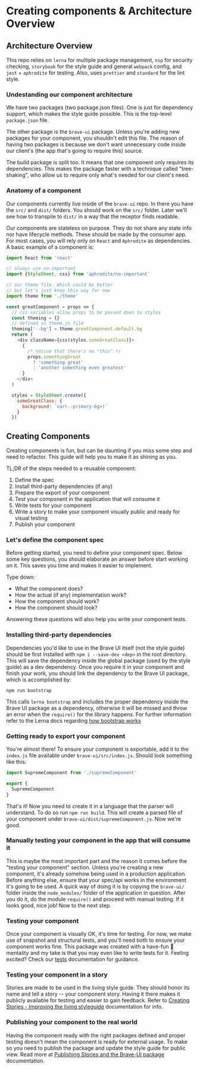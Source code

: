 # Creating components & Architecture Overview

## Architecture Overview

This repo relies on `lerna` for multiple package management, `nsp` for security checking, `storybook` for the style guide and general `webpack` config, and `jest` + `aphrodite` for testing. Also, uses `prettier` and `standard` for the lint style.

### Undestanding our component architecture

We have two packages (two package.json files). One is just for dependency support, which makes the style guide possible. This is the top-level `package.json` file.

The other package is the `brave-ui` package. Unless you're adding new packages for your component, you shouldn't edit this file. The reason of having two packages is because we don't want unnecessary code inside our client's (the app that's going to require this) source.

The build package is split too. It means that one component only requires its dependencies. This makes the package faster with a technique called "tree-shaking", who allow us to require only what's needed for our client's need.

### Anatomy of a component

Our components currently live inside of the `brave-ui` repo. In there you have the `src/` and `dist/` folders. You should work on the `src/` folder. Later we'll see how to transpile to `dist/` in a way that the receptor finds readable.

Our components are stateless on purpose. They do not share any state info nor have lifecycle methods. These should be made by the consumer app. For most cases, you will rely only on `React` and `Aphrodite` as dependencies. A basic example of a component is:

```js
import React from 'react'

// always use no-important
import {StyleSheet, css} from 'aphrodite/no-important'

// our theme file. Which could be better
// but let's just keep this way for now
import theme from './theme'

const greatComponent = props => {
  // css variables allow props to be passed down to styles
  const theming = {}
  // defined in theme.js file
  theming['--bg'] = theme.greatComponent.default.bg
  return (
    <div className={css(styles.someGreatClass)}>
      {
        /* notice that there's no "this" */
        props.somethingGreat
          ? 'something great'
          : 'another something even greatest'
      }
    </div>
  )

  styles = StyleSheet.create({
    someGreatClass: {
      background: `var(--primary-bg>)`
    }
  })
```


## Creating Components

Creating components is fun, but can be daunting if you miss some step and need to refactor. This guide will help you to make it as shining as you.

TL;DR of the steps needed to a reusable component:

1. Define the spec
2. Install third-party dependencies (if any)
3. Prepare the export of your component
4. Test your component in the application that will consume it
5. Write tests for your component
6. Write a story to make your component visually public and ready for visual testing
7. Publish your component

### Let's define the component spec

Before getting started, you need to define your component spec. Below some key questions, you should elaborate an answer before start working on it. This saves you time and makes it easier to implement.

Type down:

* What the component does?
* How the actual (if any) implementation work?
* How the component should work?
* How the component should look?

Answering these questions will also help you write your component tests.


### Installing third-party dependencies

Dependencies you'd like to use in the Brave UI itself (not the style guide) should be first installed with `npm i --save-dev <dep>` in the root directory. This will save the dependency inside the global package (used by the style guide) as a dev dependency. Once you require it in your component and finish your work, you should link the dependency to the Brave UI package, which is accomplished by:

```
npm run bootstrap
```

This calls `lerna bootstrap` and includes the proper dependency inside the Brave UI package as a dependency, otherwise it will be missed and throw an error when the `require()` for the library happens. For further information refer to the Lerna docs regarding [how bootstrap works](https://github.com/lerna/lerna/blob/master/README.md#how-bootstrap-works)


### Getting ready to export your component

You're almost there! To ensure your component is exportable, add it to the `index.js` file available under `brave-ui/src/index.js`. Should look something like this:

```js
import SupremeComponent from './supremeComponent'

export {
  SupremeComponent
}

```

That's it! Now you need to create it in a language that the parser will understand. To do so run `npm run build`. This will create a parsed file of your component under `brave-ui/dist/supremeComponent.js`. Now we're good.


### Manually testing your component in the app that will consume it

This is maybe the most important part and the reason it comes before the "testing your component" section. Unless you're creating a new component, it's already somehow being used in a production application. Before anything else, ensure that your spec/api works in the environment it's going to be used. A quick way of doing it is by copying the `brave-ui/` folder inside the `node_modules/` folder of the application in question. After you do it, do the module `require()` and proceed with manual testing. If it looks good, nice job! Now to the next step.


### Testing your component

Once your component is visually OK, it's time for testing. For now, we make use of snapshot and structural tests, and you'll need both to ensure your component works fine. This package was created with a have-fun 🕺 mentality and my take is that you may even like to write tests for it. Feeling excited? Check our [tests](https://github.com/brave/brave-ui/blob/master/docs/publishing.md) documentation for guidance.


### Testing your component in a story

Stories are made to be used in the living style guide. They should honor its name and tell a story -- your component story. Having it there makes it publicly available for testing and easier to gain feedback. Refer to [Creating Stories - Improving the living styleguide](https://github.com/brave/brave-ui/blob/master/docs/stories.md) documentation for info.


### Publishing your component to the real world

Having the component ready with the right packages defined and proper testing doesn't mean the component is ready for external usage. To make so you need to publish the package and update the style guide for public view. Read more at [Publishing Stories and the Brave-UI package](https://github.com/brave/brave-ui/blob/master/docs/publishing.md) documentation.
